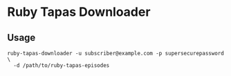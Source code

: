 # Ruby Tapas Downloader

## Usage

```
ruby-tapas-downloader -u subscriber@example.com -p supersecurepassword \
  -d /path/to/ruby-tapas-episodes
```
